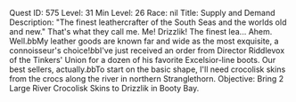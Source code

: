 Quest ID: 575
Level: 31
Min Level: 26
Race: nil
Title: Supply and Demand
Description: "The finest leathercrafter of the South Seas and the worlds old and new." That's what they call me. Me! Drizzlik! The finest lea... Ahem. Well.$b$bMy leather goods are known far and wide as the most exquisite, a connoisseur's choice!$b$bI've just received an order from Director Riddlevox of the Tinkers' Union for a dozen of his favorite Excelsior-line boots. Our best sellers, actually.$b$bTo start on the basic shape, I'll need crocolisk skins from the crocs along the river in northern Stranglethorn.
Objective: Bring 2 Large River Crocolisk Skins to Drizzlik in Booty Bay.
